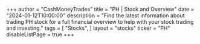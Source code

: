 +++
author = "CashMoneyTrades"
title = "PH | Stock and Overview"
date = "2024-01-12T10:00:00"
description = "Find the latest information about trading PH stock for a full financial overview to help with your stock trading and investing."
tags = [
   "Stocks",
]
layout = "stocks"
ticker = "PH"
disableListPage = true
+++
